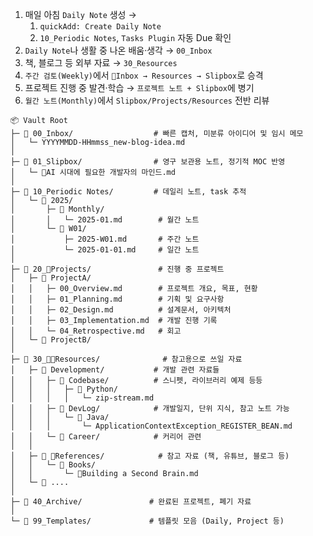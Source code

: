 1. 매일 아침 `Daily Note` 생성 →
	1. `quickAdd: Create Daily Note`
	2. `10_Periodic Notes`, `Tasks Plugin` 자동 Due 확인
2. `Daily Note`나 생활 중 나온 배움·생각 → `00_Inbox`
3. 책, 블로그 등 외부 자료 → `30_Resources`
4. `주간 검토(Weekly)`에서 `Inbox → Resources → Slipbox`로 승격
5. 프로젝트 진행 중 발견·학습 → `프로젝트 노트 + Slipbox`에 병기
6. `월간 노트(Monthly)`에서 `Slipbox/Projects/Resources` 전반 리뷰


```
📦 Vault Root
├─ 📁 00_Inbox/                  # 빠른 캡처, 미분류 아이디어 및 임시 메모
│   └─ YYYYMMDD-HHmmss_new-blog-idea.md 
│ 
├─ 📁 01_Slipbox/                # 영구 보관용 노트, 정기적 MOC 반영
│   └─ AI 시대에 필요한 개발자의 마인드.md
│
├─ 📁 10_Periodic Notes/         # 데일리 노트, task 추적
│   └─ 📁 2025/
│       ├─ 📁 Monthly/
│       │   └─ 2025-01.md        # 월간 노트
│       └─ 📁 W01/               
│           ├─ 2025-W01.md       # 주간 노트
│           └─ 2025-01-01.md     # 일간 노트
│
├─ 📁 20_Projects/               # 진행 중 프로젝트
│   ├─ 📁 ProjectA/
│   │   ├─ 00_Overview.md        # 프로젝트 개요, 목표, 현황
│   │   ├─ 01_Planning.md        # 기획 및 요구사항
│   │   ├─ 02_Design.md          # 설계문서, 아키텍처
│   │   ├─ 03_Implementation.md  # 개발 진행 기록
│   │   └─ 04_Retrospective.md   # 회고
│   └─ 📁 ProjectB/
│
├─ 📁 30_Resources/              # 참고용으로 쓰일 자료
│   ├─ 📁 Development/           # 개발 관련 자료들
│   │   ├─ 📁 Codebase/          # 스니펫, 라이브러리 예제 등등
│   │   │   ├─ 📁 Python/     
│   │   │   │   └─ zip-stream.md   
│   │   ├─ 📁 DevLog/            # 개발일지, 단위 지식, 참고 노트 가능
│   │   │   └─ 📁 Java/
│   │   │       └─ ApplicationContextException_REGISTER_BEAN.md   
│   │   └─ 📁 Career/            # 커리어 관련
│   │
│   ├─ 📁 References/            # 참고 자료 (책, 유튜브, 블로그 등)
│   │   └─ 📁 Books/           
│   │       └─ Building a Second Brain.md   
│   └─ 📁 ....
│
├─ 📁 40_Archive/               # 완료된 프로젝트, 폐기 자료
│
└─ 📁 99_Templates/             # 템플릿 모음 (Daily, Project 등)
```